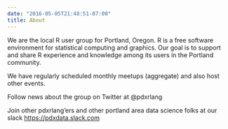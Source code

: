 ```yaml
---
date: "2016-05-05T21:48:51-07:00"
title: About
---
```


We are the local R user group for Portland, Oregon. R is a free software environment for statistical computing and graphics. Our goal is to support and share R experience and knowledge among its users in the Portland community.

We have regularly scheduled monthly meetups (aggregate) and also host other events.

Follow news about the group on Twitter at @pdxrlang

Join other pdxrlang’ers and other portland area data science folks at our slack https://pdxdata.slack.com
